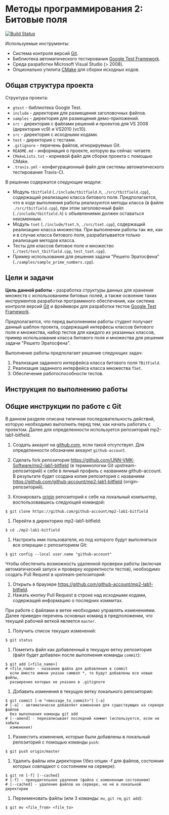 # Методы программирования 2: Битовые поля

[![Build Status](https://travis-ci.org/UNN-VMK-Software/mp2-lab1-bitfield.svg)](https://travis-ci.org/UNN-VMK-Software/mp2-lab1-bitfield)

<!-- TODO

  -

  - Optional
    -

-->

Используемые инструменты:
  
  - Система контроля версий [Git](https://git-scm.com/book/en/v2).
  - Библиотека автоматического тестирования 
    [Google Test Framework](https://code.google.com/p/googletest).
  - Среда разработки Microsoft Visual Studio (> 2008).
  - Опционально утилита [CMake](http://www.cmake.org) для сборки
    исходных кодов.

## Общая структура проекта

Структура проекта:

  - `gtest` - библиотека Google Test.
  - `include` - директория для размещения заголовочных файлов.
  - `samples` - директория для размещения демо-приложений.
  - `src` - директория с файлами решений и проектов для VS 2008
    (директория vc9) и VS2010 (vc10).
  - `src` - директория с исходными кодами.
  - `test` - директория с тестами.
  - `.gitignore` - перечень файлов, игнорируемых Git.  
  - `README.md` - информация о проекте, которую вы сейчас читаете.
  - `CMakeLists.txt` - корневой файл для сборки проекта с помощью CMake.  
  - `.travis.yml` - конфигурационный файл для системы автоматического
    тестирования Travis-CI.

В решении содержатся следующие модули:
  - Модуль `tbitfield` (`./include/tbitfield.h`, `./src/tbitfield.cpp`),
    содержащий реализацию класса битового поля. Предполагается, что
    в ходе выполнения работы реализуются методы класса (в файле `./src/tbitfield.cpp`),
    при этом заголовочный файл (`./include/tbitfield.h`) с объявлениями
    должен оставаться неизменным.
  - Модуль `tset` (`./include/tset.h`, `./src/tset.cpp`), содержащий
    реализацию класса множества. При выполнении работы так же, как и в случае
    класса битового поля, разрабатывается только реализация методов класса.
  - Тесты для классов битовое поле и множество (`./test/test_tbitfield.cpp`,
    `test_tset.cpp`).
  - Пример использования для решения задачи "Решето Эратосфена"
    (`./samples/sample_prime_numbers.cpp`).
  
## Цели и задачи

__Цель данной работы__ - разработка структуры данных для хранения множеств
с использованием битовых полей, а также освоение таких инструментов разработки
программного обеспечения, как система контроля версий
[Git](https://git-scm.com/book/en/v2) и фрэймворк для разработки
тестов [Google Test Framework](https://code.google.com/p/googletest).

Предполагается, что перед выполнением работы студент получает данный
шаблон проекта, содержащий интерфесы классов битового поля и множества,
набор тестов для каждого из указанных классов, пример использования
класса битового поля и множества для решения задачи "Решето Эратосфена".

Выполнение работы предполагает решение следующих задач:
  1. Реализация заданного интерфейса класса битового поля `TBitField`.
  1. Реализация заданного интерфейса класса множества `TSet`.
  1. Обеспечение работоспособности тестов.

## Инструкция по выполнению работы

## Общие инструкции по работе с Git

В данном разделе описана типичная последовательность действий, которую 
необходимо выполнить перед тем, как начать работать с проектом. Далее 
для определенности используется репозиторий mp2-lab1-bitfield.

  1. Создать аккаунт на [github.com](https://github.com), если такой
     отсутствует. Для определенности обозначим аккаунт `github-account`.

  1. Сделать fork репозитория
     <https://github.com/UNN-VMK-Software/mp2-lab1-bitfield> (в
     терминологии Git upstream-репозиторий) к себе в личный профиль с названием
     github-account. В результате будет создана копия репозитория с названием
     <https://github.com/github-account/mp2-lab1-bitfield>
     (origin-репозиторий).

  1. Клонировать [origin][origin] репозиторий к себе на локальный компьютер,
     воспользовавшись следующей командой:

  ```
  $ git clone https://github.com/github-account/mp2-lab1-bitfield
  ```

  1. Перейти в директорию mp2-lab1-bitfield:

  ```
  $ cd ./mp2-lab1-bitfield
  ```

  1. Настроить имя пользователя, из под которого будут выполняться все операции
     с репозиторием Git:

  ```
  $ git config --local user.name "github-account"
  ```

Чтобы обеспечить возможность удаленной проверки работы (включая автоматический
запуск и проверку корректности тестов), необходимо создать Pull Request
в upstream-репозиторий:
  1. Открыть в браузере <https://github.com/github-account/mp2-lab1-bitfield>.
  2. Нажать кнопку Pull Request в строке над исходными кодами, содержащей
     информацию о последних коммитах.

При работе с файлами в ветке необходимо управлять изменениями. Далее приведен
перечень основных команд в предположении, что текущей рабочей веткой 
является `master`.

  1. Получить список текущих изменений:
  
  ```
  $ git status
  ```
  
  1. Пометить файл как добавленный в текущую ветку репозитория (файл будет
     добавлен после выполнения команды `commit`):
  
  ```
  $ git add [<file_name>]
  # <file_name> - название файла для добавления в commit
    если вместо имени указан символ *, то будут добавлены все новые файлы, 
    расширение которых не указано в .gitignore
  ```

  1. Добавить изменения в текущую ветку локального репозитория:

  ```  
  $ git commit [-m "<message_to_commit>"] [-a]
  # [-a] - автоматически добавляет изменения для существующих на сервере файлов
    без выполнения команды git add
  # [--amend] - перезаписывает последний коммит (используется, если не забыты
    изменения)
  ```

  1. Разместить изменения, которые были добавлены в локальный репозиторий 
     с помощью команды `push`:

  ```
  $ git push origin/master
  ```

  1. Удалить файлы или директории (!без опции -f для файлов, состояния 
     которых совпадают с состоянием на сервере):

  ```
  $ git rm [-f] [--cached]
  # [-f] - принудительное удаление (файла с измененным состоянием)
  # [--cached] - удаление файлов на сервере, но не в локальной директории
  ```

  1. Переименовать файлы (или 3 команды: `mv`, `git rm`, `git add`):

  ```
  $ git mv <file_from> <file_to>
  ```

<!-- LINKS -->

[origin]: https://github.com/github-account/mp2-lab1-bitfield
